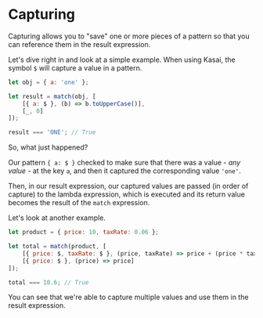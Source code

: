 
# Capturing

Capturing allows you to "save" one or more pieces of a pattern so that you can reference them in the result expression.

Let's dive right in and look at a simple example. When using Kasai, the symbol `$` will capture a value in a pattern.

```javascript
let obj = { a: 'one' };

let result = match(obj, [
	[{ a: $ }, (b) => b.toUpperCase()],
	[_, 0]
]);

result === 'ONE'; // True
```

So, what just happened?

Our pattern `{ a: $ }` checked to make sure that there was a value - _any value_ - at the key `a`, and then it captured the corresponding value `'one'`.

Then, in our result expression, our captured values are passed (in order of capture) to the lambda expression, which is executed and its return value becomes the result of the `match` expression.

Let's look at another example.

```javascript	
let product = { price: 10, taxRate: 0.06 };

let total = match(product, [
	[{ price: $, taxRate: $ }, (price, taxRate) => price + (price * taxRate)],
	[{ price: $ }, (price) => price]
]);

total === 10.6; // True
```

You can see that we're able to capture multiple values and use them in the result expression.
